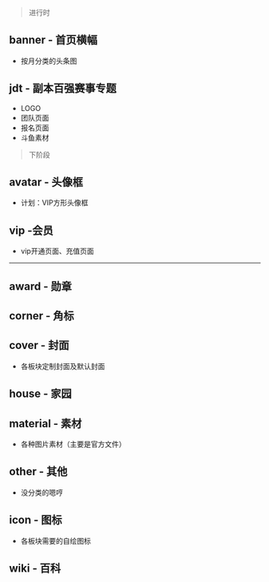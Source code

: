 >进行时
## banner - 首页横幅
- 按月分类的头条图
## jdt - 副本百强赛事专题
- LOGO
- 团队页面
- 报名页面
- 斗鱼素材

>下阶段
## avatar - 头像框
- 计划：VIP方形头像框
## vip -会员
- vip开通页面、充值页面
***
## award - 勋章
## corner - 角标
## cover - 封面
- 各板块定制封面及默认封面
## house - 家园
## material - 素材
- 各种图片素材（主要是官方文件）
## other - 其他
- 没分类的嗯哼
## icon - 图标
- 各板块需要的自绘图标
## wiki - 百科
